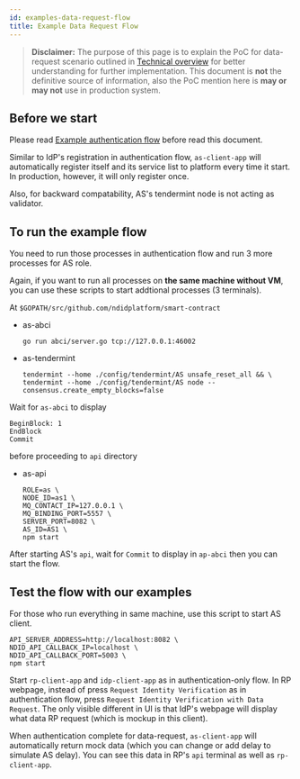 ```yaml
---
id: examples-data-request-flow
title: Example Data Request Flow
---
```


> **Disclaimer:** The purpose of this page is to explain the PoC for data-request scenario outlined in [Technical overview](technical-overview) for better understanding for further implementation. This document is **not** the definitive source of information, also the PoC mention here is **may or may not** use in production system.

## Before we start

Please read [Example authentication flow](examples-authen-flow) before read this document.

Similar to IdP's registration in authentication flow, `as-client-app` will automatically register itself and its service list to platform every time it start.
In production, however, it will only register once.

Also, for backward compatability, AS's tendermint node is not acting as validator.

## To run the example flow

You need to run those processes in authentication flow and run 3 more processes for AS role.

Again, if you want to run all processes on **the same machine without VM**, you can use these scripts to start addtional processes (3 terminals).

At `$GOPATH/src/github.com/ndidplatform/smart-contract`

- as-abci
  ```
  go run abci/server.go tcp://127.0.0.1:46002
  ```
- as-tendermint
  ```
  tendermint --home ./config/tendermint/AS unsafe_reset_all && \
  tendermint --home ./config/tendermint/AS node --consensus.create_empty_blocks=false
  ```

Wait for `as-abci` to display
```
BeginBlock: 1
EndBlock
Commit
```
before proceeding to `api` directory

- as-api
  ```
  ROLE=as \
  NODE_ID=as1 \
  MQ_CONTACT_IP=127.0.0.1 \
  MQ_BINDING_PORT=5557 \
  SERVER_PORT=8082 \
  AS_ID=AS1 \
  npm start
  ```

After starting AS's `api`, wait for `Commit` to display in `ap-abci` then you can start the flow.

## Test the flow with our examples

For those who run everything in same machine, use this script to start AS client.
```
API_SERVER_ADDRESS=http://localhost:8082 \
NDID_API_CALLBACK_IP=localhost \
NDID_API_CALLBACK_PORT=5003 \
npm start
```

Start `rp-client-app` and `idp-client-app` as in authentication-only flow.
In RP webpage, instead of press `Request Identity Verification` as in authentication flow, press `Request Identity Verification with Data Request`. The only visible different in UI is that IdP's webpage will display what data RP request (which is mockup in this client).

When authentication complete for data-request, `as-client-app` will automatically return mock data (which you can change or add delay to simulate AS delay).
You can see this data in RP's `api` terminal as well as `rp-client-app`.
